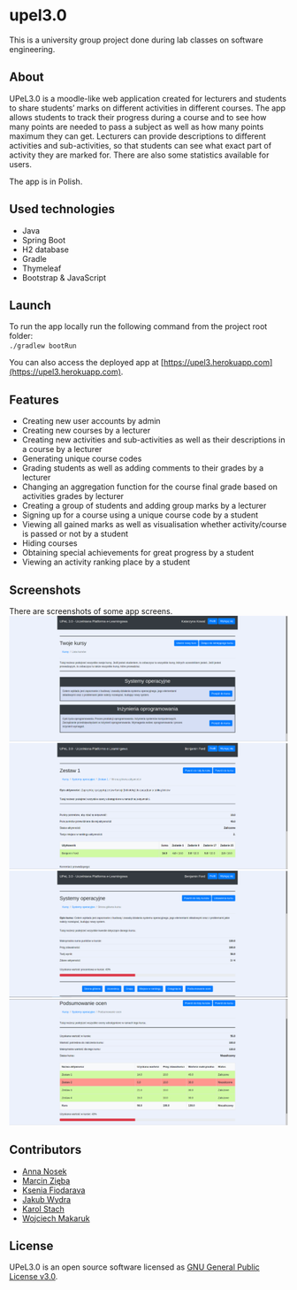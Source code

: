 # upel3.0
This is a university group project done during lab classes on software engineering.

## About
UPeL3.0 is a moodle-like web application created for lecturers and students to share students’ marks 
on different activities in different courses. The app allows students to track their progress during 
a course and to see how many points are needed to pass a subject as well as how many points maximum 
they can get. Lecturers can provide descriptions to different activities and sub-activities, so that 
students can see what exact part of activity they are marked for. There are also some statistics available for users.
  
The app is in Polish.

## Used technologies
- Java
- Spring Boot
- H2 database
- Gradle
- Thymeleaf
- Bootstrap & JavaScript

## Launch
To run the app locally run the following command from the project root folder:  
`./gradlew bootRun`
  
You can also access the deployed app at [https://upel3.herokuapp.com](https://upel3.herokuapp.com).

## Features
- Creating new user accounts by admin
- Creating new courses by a lecturer
- Creating new activities and sub-activities as well as their descriptions in a course by a lecturer
- Generating unique course codes
- Grading students as well as adding comments to their grades by a lecturer
- Changing an aggregation function for the course final grade based on activities grades by lecturer
- Creating a group of students and adding group marks by a lecturer
- Signing up for a course using a unique course code by a student
- Viewing all gained marks as well as visualisation whether activity/course is passed or not by a student
- Hiding courses
- Obtaining special achievements for great progress by a student
- Viewing an activity ranking place by a student

## Screenshots
There are screenshots of some app screens.
![lecturer courses](src/main/resources/screenshots/lecturer_courses.png)
![student activity](src/main/resources/screenshots/student_activity.png)
![student course](src/main/resources/screenshots/student_course.png)
![student course summary](src/main/resources/screenshots/student_course_summary.png)

## Contributors
- [Anna Nosek](https://github.com/Enkelian)
- [Marcin Zięba](https://github.com/marcinz99)
- [Ksenia Fiodarava](https://github.com/xenoteo)
- [Jakub Wydra](https://github.com/wyder110)
- [Karol Stach](https://github.com/Krlstch)
- [Wojciech Makaruk](https://github.com/Ivanowicz)

## License
UPeL3.0 is an open source software licensed as [GNU General Public License v3.0](LICENSE.md).
